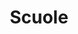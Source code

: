 ---
schema: opendataschema
title: Scuole
organization: MIUR
notes: 'Tutte le scuole di Prato. Aggiornati da Scuola in Chiaro http://cercalatuascuola.istruzione.it/cercalatuascuola/opendata/ anno 2015/2016.'
resources:
  - name: Scuole Statali del Comune di Prato
    url: 'https://github.com/iltempe/opendataprato/blob/master/scuole_statali.csv'
    format: csv
  - name: Scuole Paritarie della Provincia di Prato
    url: 'https://github.com/iltempe/opendataprato/blob/master/scuole_paritarie.csv'
    format: csv
category:
  - Cultura
  - Educazione
maintainer: Matteo Tempestini
maintainer_email: mtempestini@gmail.com
license: 'https://creativecommons.org/licenses/by/4.0/'
pubdate: 28/04/2016
---